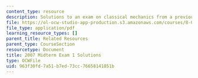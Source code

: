 ```yaml
---
content_type: resource
description: Solutions to an exam on classical mechanics from a previous semester.
file: https://ol-ocw-studio-app-production.s3.amazonaws.com/courses/8-012-physics-i-classical-mechanics-fall-2008/963f30fd7a51b7ed73cc76658141851b_2007_quiz1_sol.pdf
file_type: application/pdf
learning_resource_types: []
parent_title: Related Resources
parent_type: CourseSection
resourcetype: Document
title: 2007 Midterm Exam 1 Solutions
type: OCWFile
uid: 963f30fd-7a51-b7ed-73cc-76658141851b
---
```


